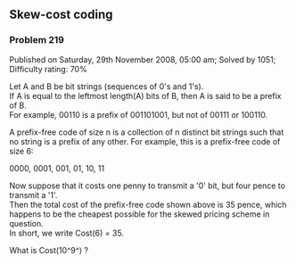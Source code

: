 Skew-cost coding
----------------

### Problem 219

Published on Saturday, 29th November 2008, 05:00 am; Solved by 1051;
Difficulty rating: 70%

Let A and B be bit strings (sequences of 0's and 1's).\
 If A is equal to the leftmost length(A) bits of B, then A is said to be
a prefix of B.\
 For example, 00110 is a prefix of 001101001, but not of 00111 or
100110.

A prefix-free code of size n is a collection of n distinct bit strings
such that no string is a prefix of any other. For example, this is a
prefix-free code of size 6:

0000, 0001, 001, 01, 10, 11

Now suppose that it costs one penny to transmit a '0' bit, but four
pence to transmit a '1'.\
 Then the total cost of the prefix-free code shown above is 35 pence,
which happens to be the cheapest possible for the skewed pricing scheme
in question.\
 In short, we write Cost(6) = 35.

What is Cost(10^9^) ?
